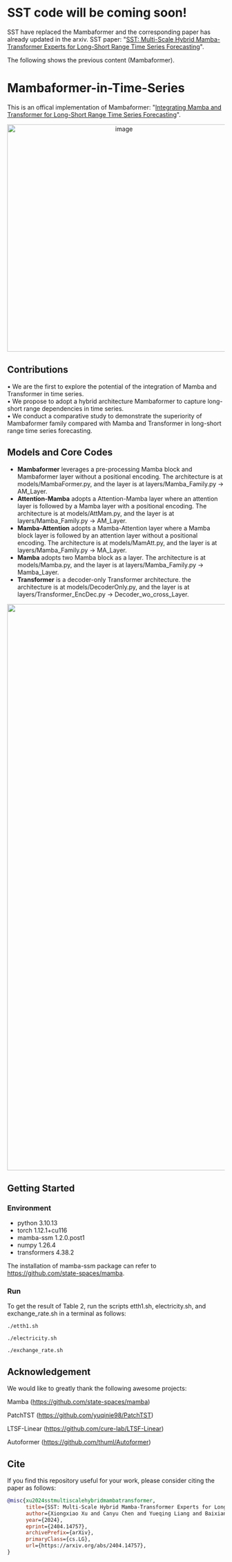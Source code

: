 # SST code will be coming soon!
SST have replaced the Mambaformer and the corresponding paper has already updated in the arxiv.
SST paper: "[SST: Multi-Scale Hybrid Mamba-Transformer Experts for Long-Short Range Time Series Forecasting](https://arxiv.org/abs/2404.14757)".

The following shows the previous content (Mambaformer).
# Mambaformer-in-Time-Series
This is an offical implementation of Mambaformer: "[Integrating Mamba and Transformer for Long-Short Range Time Series Forecasting](https://arxiv.org/abs/2404.14757v1)".

<p align="center">
  <img width="525" alt="image" src="https://github.com/XiongxiaoXu/Mambaformer-in-Time-Series/assets/34889516/bb84159b-4a49-41f4-9ae3-e16606b9d742">
</p>

## Contributions
• We are the first to explore the potential of the integration of Mamba and Transformer in time series. <br />
• We propose to adopt a hybrid architecture Mambaformer to capture long-short range dependencies in time series.<br />
• We conduct a comparative study to demonstrate the superiority of Mambaformer family compared with Mamba and Transformer in long-short range time series forecasting.

## Models and Core Codes
* **Mambaformer** leverages a pre-processing Mamba block and Mambaformer layer without a positional encoding. The architecture is at models/MambaFormer.py, and the layer is at layers/Mamba_Family.py -> AM_Layer.
* **Attention-Mamba** adopts a Attention-Mamba layer where an attention layer is followed by a Mamba layer with a positional encoding. The architecture is at models/AttMam.py, and the layer is at layers/Mamba_Family.py -> AM_Layer.
* **Mamba-Attention** adopts a Mamba-Attention layer where a Mamba block layer is followed by an attention layer without a positional encoding. The architecture is at models/MamAtt.py, and the layer is at layers/Mamba_Family.py -> MA_Layer.
* **Mamba** adopts two Mamba block as a layer. The architecture is at models/Mamba.py, and the layer is at layers/Mamba_Family.py -> Mamba_Layer.
* **Transformer** is a decoder-only Transformer architecture. the architecture is at models/DecoderOnly.py, and the layer is at layers/Transformer_EncDec.py -> Decoder_wo_cross_Layer.

<p align="center">
  <img width="1308" alt="image" src="https://github.com/XiongxiaoXu/Mambaformer-in-Time-Series/assets/34889516/3cdd9d58-e8bc-4aa9-a836-16045554e927">
</p>

## Getting Started
### Environment
* python            3.10.13
* torch             1.12.1+cu116
* mamba-ssm         1.2.0.post1
* numpy             1.26.4
* transformers      4.38.2

The installation of mamba-ssm package can refer to https://github.com/state-spaces/mamba. 

### Run
To get the result of Table 2, run the scripts etth1.sh, electricity.sh, and exchange_rate.sh in a terminal as follows:

`./etth1.sh`

`./electricity.sh`

`./exchange_rate.sh`

## Acknowledgement
We would like to greatly thank the following awesome projects:

Mamba (https://github.com/state-spaces/mamba)

PatchTST (https://github.com/yuqinie98/PatchTST)

LTSF-Linear (https://github.com/cure-lab/LTSF-Linear)

Autoformer (https://github.com/thuml/Autoformer)

## Cite
If you find this repository useful for your work, please consider citing the paper as follows:

```bibtex
@misc{xu2024sstmultiscalehybridmambatransformer,
      title={SST: Multi-Scale Hybrid Mamba-Transformer Experts for Long-Short Range Time Series Forecasting}, 
      author={Xiongxiao Xu and Canyu Chen and Yueqing Liang and Baixiang Huang and Guangji Bai and Liang Zhao and Kai Shu},
      year={2024},
      eprint={2404.14757},
      archivePrefix={arXiv},
      primaryClass={cs.LG},
      url={https://arxiv.org/abs/2404.14757}, 
}
```
